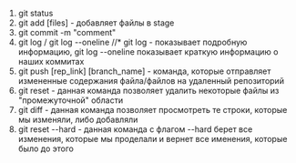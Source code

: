1. git status
2. git add [files] - добавляет файлы в stage
3. git commit -m "comment"
4. git log / git log --oneline //* git log - показывает подробную информацию, git log --oneline показывает краткую информацию о наших коммитах
5. git push [rep_link] [branch_name] - команда, которые отправляет измененные содержания файла/файлов на удаленный репозиторий
6. git reset - данная команда позволяет удалить некоторые файлы из "промежуточной" области
7. git diff - данная команда позволяет просмотреть те строки, которые мы изменяли, либо добавляли
8. git reset --hard  - данная команда с флагом --hard берет все изменения, которые мы проделали и вернет все именения, которые было до этого